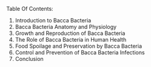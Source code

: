 Table Of Contents:

1. Introduction to Bacca Bacteria
2. Bacca Bacteria Anatomy and Physiology
3. Growth and Reproduction of Bacca Bacteria
4. The Role of Bacca Bacteria in Human Health
5. Food Spoilage and Preservation by Bacca Bacteria
6. Control and Prevention of Bacca Bacteria Infections
7. Conclusion